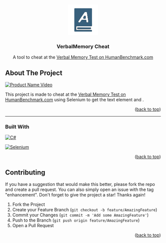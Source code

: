 <a name="readme-top"></a>


<!-- PROJECT LOGO -->
<br />
<div align="center">
  <a href="https://github.com/layth49/VerbalMemory-HB">
    <img src="assets/logo.png" alt="Logo">
  </a>

<h3 align="center">VerbalMemory Cheat</h3>

  <p align="center">
    A tool to cheat at the <a href="https://humanbenchmark.com/tests/verbal-memory">Verbal Memory Test on HumanBenchmark.com</a>
  </p>
</div>


<!-- ABOUT THE PROJECT -->
## About The Project


[![Product Name Video][product-video]][repo-url]

This project is made to cheat at the [Verbal Memory Test on HumanBenchmark.com][verbalMemory-hb] using Selenium to get the text element and .


<p align="right">(<a href="#readme-top">back to top</a>)</p>


<hr>

### Built With

[![C#][CSharp]][CSharp-url]

[![Selenium]][Selenium-url]

<p align="right">(<a href="#readme-top">back to top</a>)</p>


<!-- CONTRIBUTING -->
## Contributing

If you have a suggestion that would make this better, please fork the repo and create a pull request. You can also simply open an issue with the tag "enhancement".
Don't forget to give the project a star! Thanks again!

1. Fork the Project
2. Create your Feature Branch (`git checkout -b feature/AmazingFeature`)
3. Commit your Changes (`git commit -m 'Add some AmazingFeature'`)
4. Push to the Branch (`git push origin feature/AmazingFeature`)
5. Open a Pull Request

<p align="right">(<a href="#readme-top">back to top</a>)</p>




[product-video]: assets/showcase.gif

<!-- Product images and URLs -->
[CSharp]: https://img.shields.io/badge/csharp-512BD4?style=for-the-badge&logo=csharp&color=512BD4
[CSharp-url]: https://learn.microsoft.com/en-us/dotnet/csharp/tour-of-csharp/
[Selenium]: https://img.shields.io/badge/selenium-43B02A?style=for-the-badge&logo=selenium&color=000000
[Selenium-url]: https://www.selenium.dev/

[repo-url]: https://github.com/layth49/VerbalMemory-HB

[verbalMemory-hb]: https://humanbenchmark.com/tests/verbal-memory
